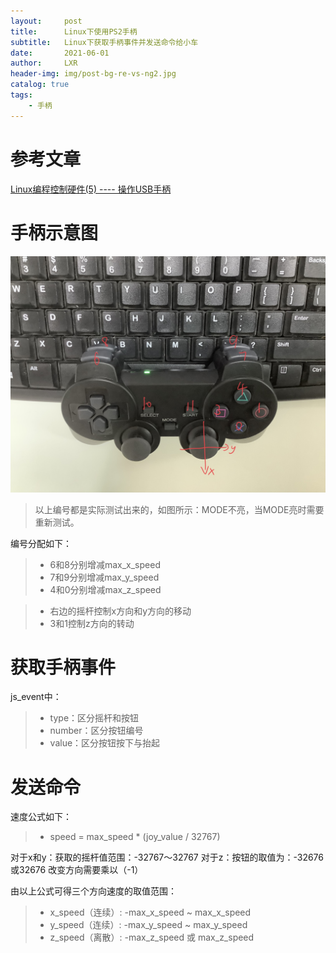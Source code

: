 ```yaml
---
layout:     post
title:      Linux下使用PS2手柄
subtitle:   Linux下获取手柄事件并发送命令给小车
date:       2021-06-01
author:     LXR
header-img: img/post-bg-re-vs-ng2.jpg
catalog: true
tags:
    - 手柄
---
```


# 参考文章
[Linux编程控制硬件(5) ---- 操作USB手柄](http://blog.chinaunix.net/uid-20587912-id-405148.html)

# 手柄示意图
![joystick](https://github.com/1747956LXR/1747956LXR.github.io/blob/master/img/joystick.jpg)
> 以上编号都是实际测试出来的，如图所示：MODE不亮，当MODE亮时需要重新测试。

编号分配如下：
> * 6和8分别增减max_x_speed
> * 7和9分别增减max_y_speed
> * 4和0分别增减max_z_speed

> * 右边的摇杆控制x方向和y方向的移动
> * 3和1控制z方向的转动


# 获取手柄事件
js_event中：
> * type：区分摇杆和按钮
> * number：区分按钮编号
> * value：区分按钮按下与抬起
           
# 发送命令
速度公式如下：
> * speed = max_speed * (joy_value / 32767)

对于x和y：获取的摇杆值范围：-32767～32767
对于z：按钮的取值为：-32676或32676
改变方向需要乘以（-1）

由以上公式可得三个方向速度的取值范围：
> * x_speed（连续）: -max_x_speed ~ max_x_speed
> * y_speed（连续）: -max_y_speed ~ max_y_speed
> * z_speed（离散）: -max_z_speed 或 max_z_speed




